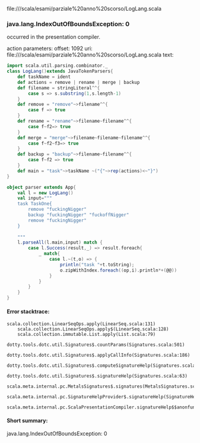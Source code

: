 file://<WORKSPACE>/scala/esami/parziale%20anno%20scorso/LogLang.scala
### java.lang.IndexOutOfBoundsException: 0

occurred in the presentation compiler.

action parameters:
offset: 1092
uri: file://<WORKSPACE>/scala/esami/parziale%20anno%20scorso/LogLang.scala
text:
```scala
import scala.util.parsing.combinator._
class LogLang()extends JavaTokenParsers{
    def taskName = ident
    def actions = remove | rename | merge | backup 
    def filename = stringLiteral^^{
        case s => s.substring(1,s.length-1)
    }
    def remove = "remove"~>filename^^{
        case f => true
    }
    def rename = "rename"~>filename~filename^^{
        case f~f2=> true
    }
    def merge = "merge"~>filename~filename~filename^^{
        case f~f2~f3=> true
    }
    def backup = "backup"~>filename~filename^^{
        case f~f2 => true
    }
    def main = "task"~>taskName ~("{"~>rep(actions)<~"}")
}

object parser extends App{
    val l = new LogLang()
    val input="""
    task TaskOne{
        remove "fuckingNigger"
        backup "fuckingNigger" "fuckoffNigger"
        remove "fuckingNigger" 
    }
    
    """
    l.parseAll(l.main,input) match {
        case l.Success(result,_) => result.foreach{
            _ match{
                case l.~(t,o) => {
                    println("task "+t.toString);
                    o.zipWithIndex.foreach((op,i).println*+(@@))
                }
            }
        }
    }
}
```



#### Error stacktrace:

```
scala.collection.LinearSeqOps.apply(LinearSeq.scala:131)
	scala.collection.LinearSeqOps.apply$(LinearSeq.scala:128)
	scala.collection.immutable.List.apply(List.scala:79)
	dotty.tools.dotc.util.Signatures$.countParams(Signatures.scala:501)
	dotty.tools.dotc.util.Signatures$.applyCallInfo(Signatures.scala:186)
	dotty.tools.dotc.util.Signatures$.computeSignatureHelp(Signatures.scala:94)
	dotty.tools.dotc.util.Signatures$.signatureHelp(Signatures.scala:63)
	scala.meta.internal.pc.MetalsSignatures$.signatures(MetalsSignatures.scala:17)
	scala.meta.internal.pc.SignatureHelpProvider$.signatureHelp(SignatureHelpProvider.scala:51)
	scala.meta.internal.pc.ScalaPresentationCompiler.signatureHelp$$anonfun$1(ScalaPresentationCompiler.scala:388)
```
#### Short summary: 

java.lang.IndexOutOfBoundsException: 0